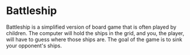# Battleship
Battleship is a simplified version of board game that is often played by children. The computer will hold the ships in the grid, and you, the player, will have to guess where those ships are. The goal of the game is to sink your opponent's ships.
